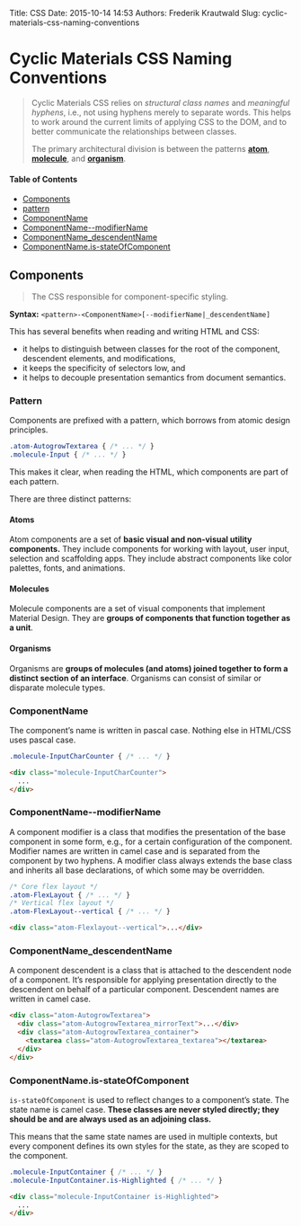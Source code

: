 Title: CSS
Date: 2015-10-14 14:53
Authors: Frederik Krautwald
Slug: cyclic-materials-css-naming-conventions

# Cyclic Materials CSS Naming Conventions

> Cyclic Materials CSS relies on *structural class names* and *meaningful
hyphens*, i.e., not using hyphens merely to separate words. This helps to work
around the current limits of applying CSS to the DOM, and to better communicate
the relationships between classes.
>
> The primary architectural division is between the patterns **[atom](#Atoms)**, 
**[molecule](#Molecules)**, and **[organism](#Organisms)**.

#### Table of Contents

- [Components](#Components)
- [pattern](#pattern)
- [ComponentName](#ComponentName)
- [ComponentName--modifierName](#ComponentName--modifierName)
- [ComponentName_descendentName](#ComponentName_descendentName)
- [ComponentName.is-stateOfComponent](#is-stateOfComponent)

<a name="Component"></a>
## Components

> The CSS responsible for component-specific styling.

**Syntax:** `<pattern>-<ComponentName>[--modifierName|_descendentName]`

This has several benefits when reading and writing HTML and CSS:

- it helps to distinguish between classes for the root of the component, 
  descendent elements, and modifications,
- it keeps the specificity of selectors low, and
- it helps to decouple presentation semantics from document semantics.

<a name="pattern"></a>
### Pattern

Components are prefixed with a pattern, which borrows from atomic design 
principles.

```css
.atom-AutogrowTextarea { /* ... */ }
.molecule-Input { /* ... */ }
```

This makes it clear, when reading the HTML, which components
are part of each pattern.

There are three distinct patterns:

<a name="Atoms"></a>
#### Atoms

Atom components are a set of **basic visual and non-visual utility components.**
They include components for working with layout, user input, selection and 
scaffolding apps. They include abstract components like color palettes, fonts, 
and animations.

<a name="Molecules"></a>
#### Molecules

Molecule components are a set of visual components that implement
Material Design. They are **groups of components that function together
as a unit**.

<a name="Organisms"></a>
#### Organisms

Organisms are **groups of molecules (and atoms) joined together to form 
a distinct section of an interface**. Organisms can consist of similar or
disparate molecule types.

<a name="ComponentName"></a>
### ComponentName

The component’s name is written in pascal case. Nothing else in HTML/CSS uses
pascal case.

```css
.molecule-InputCharCounter { /* ... */ }
```

```html
<div class="molecule-InputCharCounter">
  ...
</div>
```

<a name="ComponentName--modifierName"></a>
### ComponentName--modifierName

A component modifier is a class that modifies the presentation of the base
component in some form, e.g., for a certain configuration of the component.
Modifier names are written in camel case and is separated from the component
by two hyphens. A modifier class always extends the base class and inherits
all base declarations, of which some may be overridden.

```css
/* Core flex layout */
.atom-FlexLayout { /* ... */ }
/* Vertical flex layout */
.atom-FlexLayout--vertical { /* ... */ }
```

```html
<div class="atom-Flexlayout--vertical">...</div>
```

<a name="ComponentName_descendentName"></a>
### ComponentName_descendentName

A component descendent is a class that is attached to the descendent node
of a component. It’s responsible for applying presentation directly
to the descendent on behalf of a particular component. Descendent names
are written in camel case.

```html
<div class="atom-AutogrowTextarea">
  <div class="atom-AutogrowTextarea_mirrorText">...</div>
  <div class="atom-AutogrowTextarea_container">
    <textarea class="atom-AutogrowTextarea_textarea"></textarea>
  </div>
</div>
```

<a name="is-stateOfComponent"></a>
### ComponentName.is-stateOfComponent

`is-stateOfComponent` is used to reflect changes to a component’s state.
The state name is camel case. **These classes are never styled directly;
they should be and are always used as an adjoining class.**

This means that the same state names are used in multiple contexts, but every
component defines its own styles for the state, as they are scoped
to the component.

```css
.molecule-InputContainer { /* ... */ }
.molecule-InputContainer.is-Highlighted { /* ... */ }
```

```html
<div class="molecule-InputContainer is-Highlighted">
  ...
</div>
```
